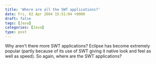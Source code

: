 ```yaml
---
title: 'Where are all the SWT applications?'
date: Fri, 02 Apr 2004 15:51:04 +0000
draft: false
tags: [Java]
categories: [Java]
type: post
---
```


Why aren't there more SWT applications? Eclipse has become extremely popular (partly because of its use of SWT giving it native look and feel as well as speed). So again, where are the SWT applications?